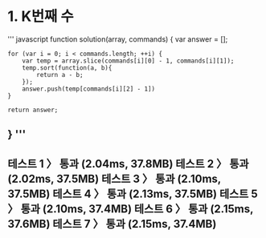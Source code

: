 # 1. K번째 수
''' javascript
    function solution(array, commands) {
    var answer = [];

    for (var i = 0; i < commands.length; ++i) {
        var temp = array.slice(commands[i][0] - 1, commands[i][1]);
        temp.sort(function(a, b){
            return a - b;
        });
        answer.push(temp[commands[i][2] - 1])
    }

    return answer;
}
'''
---
테스트 1 〉	통과 (2.04ms, 37.8MB)
테스트 2 〉	통과 (2.02ms, 37.5MB)
테스트 3 〉	통과 (2.10ms, 37.5MB)
테스트 4 〉	통과 (2.13ms, 37.5MB)
테스트 5 〉	통과 (2.10ms, 37.4MB)
테스트 6 〉	통과 (2.15ms, 37.6MB)
테스트 7 〉	통과 (2.15ms, 37.4MB)
---